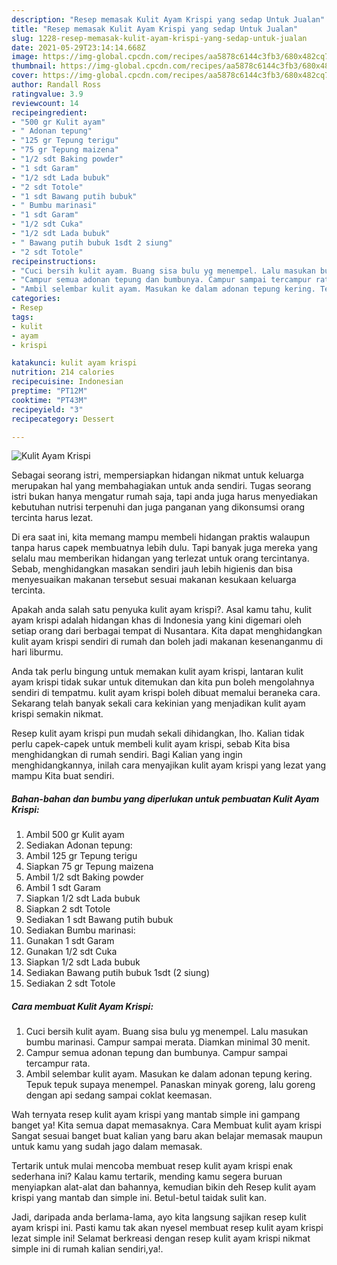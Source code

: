 ```yaml
---
description: "Resep memasak Kulit Ayam Krispi yang sedap Untuk Jualan"
title: "Resep memasak Kulit Ayam Krispi yang sedap Untuk Jualan"
slug: 1228-resep-memasak-kulit-ayam-krispi-yang-sedap-untuk-jualan
date: 2021-05-29T23:14:14.668Z
image: https://img-global.cpcdn.com/recipes/aa5878c6144c3fb3/680x482cq70/kulit-ayam-krispi-foto-resep-utama.jpg
thumbnail: https://img-global.cpcdn.com/recipes/aa5878c6144c3fb3/680x482cq70/kulit-ayam-krispi-foto-resep-utama.jpg
cover: https://img-global.cpcdn.com/recipes/aa5878c6144c3fb3/680x482cq70/kulit-ayam-krispi-foto-resep-utama.jpg
author: Randall Ross
ratingvalue: 3.9
reviewcount: 14
recipeingredient:
- "500 gr Kulit ayam"
- " Adonan tepung"
- "125 gr Tepung terigu"
- "75 gr Tepung maizena"
- "1/2 sdt Baking powder"
- "1 sdt Garam"
- "1/2 sdt Lada bubuk"
- "2 sdt Totole"
- "1 sdt Bawang putih bubuk"
- " Bumbu marinasi"
- "1 sdt Garam"
- "1/2 sdt Cuka"
- "1/2 sdt Lada bubuk"
- " Bawang putih bubuk 1sdt 2 siung"
- "2 sdt Totole"
recipeinstructions:
- "Cuci bersih kulit ayam. Buang sisa bulu yg menempel. Lalu masukan bumbu marinasi. Campur sampai merata. Diamkan minimal 30 menit."
- "Campur semua adonan tepung dan bumbunya. Campur sampai tercampur rata."
- "Ambil selembar kulit ayam. Masukan ke dalam adonan tepung kering. Tepuk tepuk supaya menempel. Panaskan minyak goreng, lalu goreng dengan api sedang sampai coklat keemasan."
categories:
- Resep
tags:
- kulit
- ayam
- krispi

katakunci: kulit ayam krispi 
nutrition: 214 calories
recipecuisine: Indonesian
preptime: "PT12M"
cooktime: "PT43M"
recipeyield: "3"
recipecategory: Dessert

---
```



![Kulit Ayam Krispi](https://img-global.cpcdn.com/recipes/aa5878c6144c3fb3/680x482cq70/kulit-ayam-krispi-foto-resep-utama.jpg)

Sebagai seorang istri, mempersiapkan hidangan nikmat untuk keluarga merupakan hal yang membahagiakan untuk anda sendiri. Tugas seorang istri bukan hanya mengatur rumah saja, tapi anda juga harus menyediakan kebutuhan nutrisi terpenuhi dan juga panganan yang dikonsumsi orang tercinta harus lezat.

Di era  saat ini, kita memang mampu membeli hidangan praktis walaupun tanpa harus capek membuatnya lebih dulu. Tapi banyak juga mereka yang selalu mau memberikan hidangan yang terlezat untuk orang tercintanya. Sebab, menghidangkan masakan sendiri jauh lebih higienis dan bisa menyesuaikan makanan tersebut sesuai makanan kesukaan keluarga tercinta. 



Apakah anda salah satu penyuka kulit ayam krispi?. Asal kamu tahu, kulit ayam krispi adalah hidangan khas di Indonesia yang kini digemari oleh setiap orang dari berbagai tempat di Nusantara. Kita dapat menghidangkan kulit ayam krispi sendiri di rumah dan boleh jadi makanan kesenanganmu di hari liburmu.

Anda tak perlu bingung untuk memakan kulit ayam krispi, lantaran kulit ayam krispi tidak sukar untuk ditemukan dan kita pun boleh mengolahnya sendiri di tempatmu. kulit ayam krispi boleh dibuat memalui beraneka cara. Sekarang telah banyak sekali cara kekinian yang menjadikan kulit ayam krispi semakin nikmat.

Resep kulit ayam krispi pun mudah sekali dihidangkan, lho. Kalian tidak perlu capek-capek untuk membeli kulit ayam krispi, sebab Kita bisa menghidangkan di rumah sendiri. Bagi Kalian yang ingin menghidangkannya, inilah cara menyajikan kulit ayam krispi yang lezat yang mampu Kita buat sendiri.

<!--inarticleads1-->

##### Bahan-bahan dan bumbu yang diperlukan untuk pembuatan Kulit Ayam Krispi:

1. Ambil 500 gr Kulit ayam
1. Sediakan  Adonan tepung:
1. Ambil 125 gr Tepung terigu
1. Siapkan 75 gr Tepung maizena
1. Ambil 1/2 sdt Baking powder
1. Ambil 1 sdt Garam
1. Siapkan 1/2 sdt Lada bubuk
1. Siapkan 2 sdt Totole
1. Sediakan 1 sdt Bawang putih bubuk
1. Sediakan  Bumbu marinasi:
1. Gunakan 1 sdt Garam
1. Gunakan 1/2 sdt Cuka
1. Siapkan 1/2 sdt Lada bubuk
1. Sediakan  Bawang putih bubuk 1sdt (2 siung)
1. Sediakan 2 sdt Totole




<!--inarticleads2-->

##### Cara membuat Kulit Ayam Krispi:

1. Cuci bersih kulit ayam. Buang sisa bulu yg menempel. Lalu masukan bumbu marinasi. Campur sampai merata. Diamkan minimal 30 menit.
1. Campur semua adonan tepung dan bumbunya. Campur sampai tercampur rata.
1. Ambil selembar kulit ayam. Masukan ke dalam adonan tepung kering. Tepuk tepuk supaya menempel. Panaskan minyak goreng, lalu goreng dengan api sedang sampai coklat keemasan.




Wah ternyata resep kulit ayam krispi yang mantab simple ini gampang banget ya! Kita semua dapat memasaknya. Cara Membuat kulit ayam krispi Sangat sesuai banget buat kalian yang baru akan belajar memasak maupun untuk kamu yang sudah jago dalam memasak.

Tertarik untuk mulai mencoba membuat resep kulit ayam krispi enak sederhana ini? Kalau kamu tertarik, mending kamu segera buruan menyiapkan alat-alat dan bahannya, kemudian bikin deh Resep kulit ayam krispi yang mantab dan simple ini. Betul-betul taidak sulit kan. 

Jadi, daripada anda berlama-lama, ayo kita langsung sajikan resep kulit ayam krispi ini. Pasti kamu tak akan nyesel membuat resep kulit ayam krispi lezat simple ini! Selamat berkreasi dengan resep kulit ayam krispi nikmat simple ini di rumah kalian sendiri,ya!.

